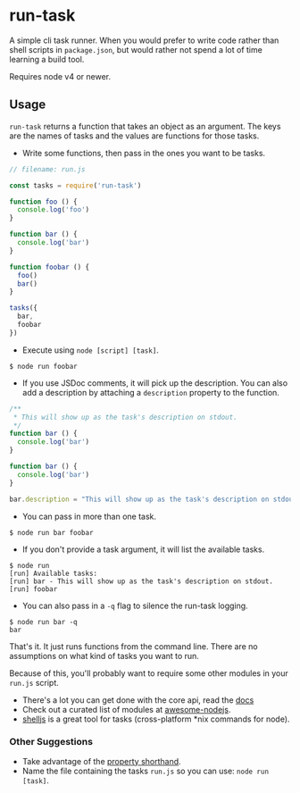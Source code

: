 run-task
========

A simple cli task runner. When you would prefer to write code rather than shell
scripts in `package.json`, but would rather not spend a lot of time learning a
build tool.

Requires node v4 or newer.

## Usage

`run-task` returns a function that takes an object as an argument. The keys are
the names of tasks and the values are functions for those tasks.

* Write some functions, then pass in the ones you want to be tasks.

```javascript
// filename: run.js

const tasks = require('run-task')

function foo () {
  console.log('foo')
}

function bar () {
  console.log('bar')
}

function foobar () {
  foo()
  bar()
}

tasks({
  bar,
  foobar
})
```

* Execute using `node [script] [task]`.

```shell
$ node run foobar
```

* If you use JSDoc comments, it will pick up the description. You can also add
  a description by attaching a `description` property to the function.

```javascript
/**
 * This will show up as the task's description on stdout.
 */
function bar () {
  console.log('bar')
}
```

```javascript
function bar () {
  console.log('bar')
}

bar.description = "This will show up as the task's description on stdout."
```

* You can pass in more than one task.

```shell
$ node run bar foobar
```

* If you don't provide a task argument, it will list the available tasks.

```shell
$ node run
[run] Available tasks:
[run] bar - This will show up as the task's description on stdout.
[run] foobar
```

* You can also pass in a `-q` flag to silence the run-task logging.

```shell
$ node run bar -q
bar
```

That's it. It just runs functions from the command line. There are no 
assumptions on what kind of tasks you want to run.

Because of this, you'll probably want to require some other modules in your
`run.js` script.

* There's a lot you can get done with the core api, read the [docs][1]
* Check out a curated list of modules at [awesome-nodejs][2].
* [shelljs][3] is a great tool for tasks (cross-platform *nix commands for node).

### Other Suggestions

* Take advantage of the [property shorthand][4].
* Name the file containing the tasks `run.js` so you can use: `node run [task]`.

[1]: https://nodejs.org/dist/latest/docs/api/index.html
[2]: https://github.com/sindresorhus/awesome-nodejs
[3]: http://shelljs.org/
[4]: https://github.com/lukehoban/es6features#enhanced-object-literals

